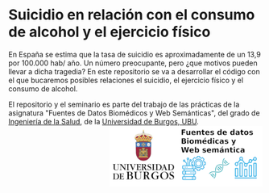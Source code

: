 # Suicidio en relación con el consumo de alcohol y el ejercicio físico
En España se estima que la tasa de suicidio es aproximadamente de un 13,9 por 100.000 hab/ año. Un número preocupante, pero ¿que motivos pueden llevar a dicha tragedia?
En este repositorio se va a desarrollar el código con el que bucaremos posibles relaciones el suicidio, el ejercicio físico y el consumo de alcohol. 

El repositorio y el seminario es parte del trabajo de las prácticas de la asignatura "Fuentes de Datos Biomédicos y Web Semánticas", del grado de [Ingeniería de la Salud](https://www.ubu.es/grado-en-ingenieria-de-la-salud), de la [Universidad de Burgos, UBU](https://www.ubu.es/).
<img src='INPUT/IMAGES/Logo_Curso_Fuente_Datos_Biomedicas_Web_Semantica.png' align="right" height="120" />
